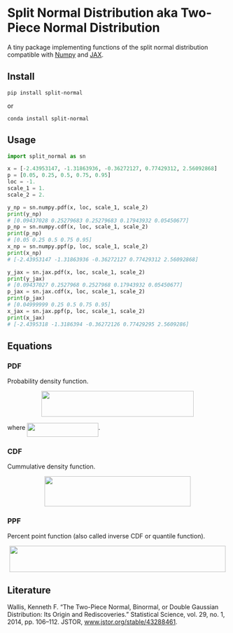 # Split Normal Distribution aka Two-Piece Normal Distribution

A tiny package implementing functions of the split normal distribution compatible with [Numpy](https://github.com/numpy/numpy) and [JAX](https://github.com/google/jax).

## Install

```shell script
pip install split-normal
```

or

```shell script
conda install split-normal
```

## Usage

```python
import split_normal as sn

x = [-2.43953147, -1.31863936, -0.36272127, 0.77429312, 2.56092868]
p = [0.05, 0.25, 0.5, 0.75, 0.95]
loc = -1.
scale_1 = 1.
scale_2 = 2.

y_np = sn.numpy.pdf(x, loc, scale_1, scale_2)
print(y_np)
# [0.09437028 0.25279683 0.25279683 0.17943932 0.05450677]
p_np = sn.numpy.cdf(x, loc, scale_1, scale_2)
print(p_np)
# [0.05 0.25 0.5 0.75 0.95]
x_np = sn.numpy.ppf(p, loc, scale_1, scale_2)
print(x_np)
# [-2.43953147 -1.31863936 -0.36272127 0.77429312 2.56092868]

y_jax = sn.jax.pdf(x, loc, scale_1, scale_2)
print(y_jax)
# [0.09437027 0.2527968 0.2527968 0.17943932 0.05450677]
p_jax = sn.jax.cdf(x, loc, scale_1, scale_2)
print(p_jax)
# [0.04999999 0.25 0.5 0.75 0.95]
x_jax = sn.jax.ppf(p, loc, scale_1, scale_2)
print(x_jax)
# [-2.4395318 -1.3186394 -0.36272126 0.77429295 2.5609286]
```

## Equations

### PDF

Probability density function.

<p align="center"><img src="tex/e40bd5758ad08099e2a9805856a727ab.svg?invert_in_darkmode" align=middle width=347.04474255pt height=59.178683850000006pt/></p>

where <img src="tex/eddd50b8f927af24f6d449e758f03fd0.svg?invert_in_darkmode" align=middle width=163.06123019999998pt height=31.360807499999982pt/>.

### CDF

Cummulative density function.

<p align="center"><img src="tex/deb1a65aeacbbfaa6fce2f79904a298f.svg?invert_in_darkmode" align=middle width=334.0820736pt height=69.0417981pt/></p>

### PPF

Percent point function (also called inverse CDF or quantile function).

<p align="center"><img src="tex/3cc792438a7c9ddd285f79ab9e167ccf.svg?invert_in_darkmode" align=middle width=493.03176119999995pt height=59.178683850000006pt/></p>

## Literature

Wallis, Kenneth F. “The Two-Piece Normal, Binormal, or Double Gaussian Distribution: Its Origin and Rediscoveries.” Statistical Science, vol. 29, no. 1, 2014, pp. 106–112. JSTOR, www.jstor.org/stable/43288461.



